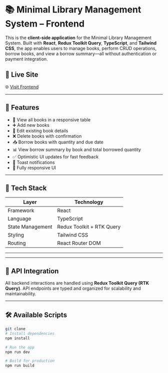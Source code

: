 # 📚 Minimal Library Management System – Frontend

This is the **client-side application** for the Minimal Library Management System. Built with **React**, **Redux Toolkit Query**, **TypeScript**, and **Tailwind CSS**, the app enables users to manage books, perform CRUD operations, borrow books, and view a borrow summary—all without authentication or payment integration.

## 🚀 Live Site

🌐 [Visit Frontend](https://your-frontend-deployment-link.com)

---

## 📌 Features

- 📖 View all books in a responsive table
- ➕ Add new books
- 📝 Edit existing book details
- ❌ Delete books with confirmation
- 📥 Borrow books with quantity and due date
- 📊 View borrow summary by book and total borrowed quantity
- ✅ Optimistic UI updates for fast feedback
- 🔔 Toast notifications
- 📱 Fully responsive UI

---

## 🧱 Tech Stack

| Layer            | Technology                    |
|------------------|-------------------------------|
| Framework        | React                         |
| Language         | TypeScript                    |
| State Management | Redux Toolkit + RTK Query     |
| Styling          | Tailwind CSS                  |
| Routing          | React Router DOM              |


---


---

## 🔌 API Integration

All backend interactions are handled using **Redux Toolkit Query (RTK Query)**. API endpoints are typed and organized for scalability and maintainability.

---

## 🛠️ Available Scripts

```bash
git clone 
# Install dependencies
npm install

# Run the app
npm run dev

# Build for production
npm run build




